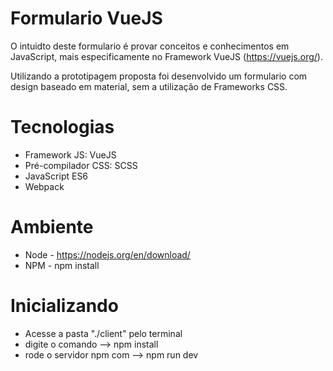 # Formulario VueJS
 O intuidto deste formulario é provar conceitos e conhecimentos em JavaScript, mais especificamente no Framework VueJS (https://vuejs.org/).
 
 Utilizando a prototipagem proposta foi desenvolvido um formulario com design baseado em material, sem a utilização de Frameworks CSS.

# Tecnologias 

 - Framework JS: VueJS
 - Pré-compilador CSS: SCSS
 - JavaScript ES6
 - Webpack

# Ambiente 

 - Node - https://nodejs.org/en/download/
 - NPM - npm install

# Inicializando 

 - Acesse a pasta "./client" pelo terminal
 - digite o comando --> npm install
 - rode o servidor npm com --> npm run dev